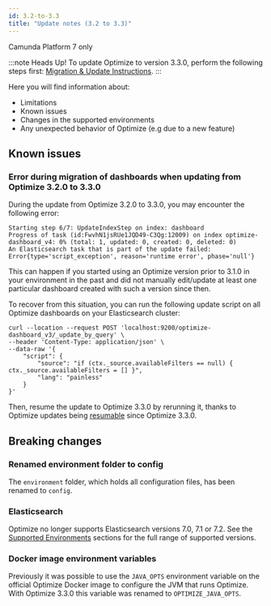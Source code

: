 ```yaml
---
id: 3.2-to-3.3
title: "Update notes (3.2 to 3.3)"
---
```


<span class="badge badge--platform">Camunda Platform 7 only</span>

:::note Heads Up!
To update Optimize to version 3.3.0, perform the following steps first: [Migration & Update Instructions](./instructions.md).
:::

Here you will find information about:

* Limitations
* Known issues
* Changes in the supported environments
* Any unexpected behavior of Optimize (e.g due to a new feature)

## Known issues

### Error during migration of dashboards when updating from Optimize 3.2.0 to 3.3.0

During the update from Optimize 3.2.0 to 3.3.0, you may encounter the following error:

```
Starting step 6/7: UpdateIndexStep on index: dashboard
Progress of task (id:FwvhN1jsRUe1JQD49-C3Qg:12009) on index optimize-dashboard_v4: 0% (total: 1, updated: 0, created: 0, deleted: 0)
An Elasticsearch task that is part of the update failed: Error{type='script_exception', reason='runtime error', phase='null'}

```

This can happen if you started using an Optimize version prior to 3.1.0 in your environment in the past and did not manually edit/update at least one particular dashboard created with such a version since then.

To recover from this situation, you can run the following update script on all Optimize dashboards on your Elasticsearch cluster:

```
curl --location --request POST 'localhost:9200/optimize-dashboard_v3/_update_by_query' \
--header 'Content-Type: application/json' \
--data-raw '{
    "script": {
        "source": "if (ctx._source.availableFilters == null) { ctx._source.availableFilters = [] }",
        "lang": "painless"
    }
}'
```
Then, resume the update to Optimize 3.3.0 by rerunning it, thanks to Optimize updates being [resumable](https://camunda.com/blog/2021/01/camunda-optimize-3-3-0-released/#Resumable-Updates) since Optimize 3.3.0.

## Breaking changes

### Renamed environment folder to config

The `environment` folder, which holds all configuration files, has been renamed to `config`.

### Elasticsearch

Optimize no longer supports Elasticsearch versions 7.0, 7.1 or 7.2.
See the [Supported Environments](./../../../reference/supported-environments.md) sections for the full range of supported versions.

### Docker image environment variables

Previously it was possible to use the `JAVA_OPTS` environment variable on the official Optimize Docker image to configure the JVM that runs Optimize. With Optimize 3.3.0 this variable was renamed to `OPTIMIZE_JAVA_OPTS`.
